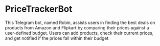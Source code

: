 # PriceTrackerBot
This Telegram bot, named Robin, assists users in finding the best deals on products from Amazon and Flipkart by comparing their prices against a user-defined budget. Users can add products, check their current prices, and get notified if the prices fall within their budget.
